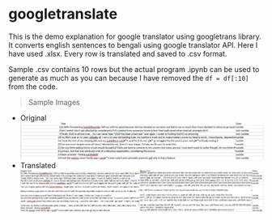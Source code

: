# googletranslate

This is the demo explanation for google translator using googletrans library. It converts english sentences to bengali using google translator API. Here I have used .xlsx. Every row is translated and saved to .csv format. 

Sample .csv contains 10 rows but the actual program .ipynb can be used to generate as much as you can because I have removed the `df = df[:10]` from the code.

> Sample Images

- Original
  ![Original Dataset Sample](assets/original.png 'Original Dataset Sample')
- Translated
  ![Translated Dataset Sample](assets/translated.png 'Translated Dataset Sample')